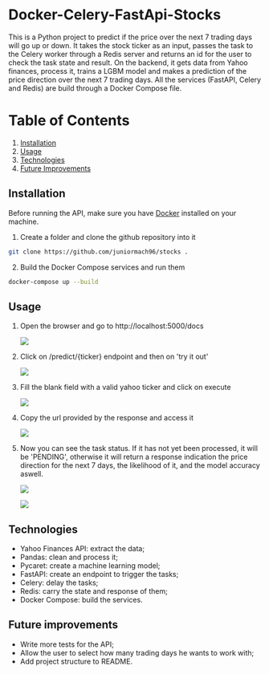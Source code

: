 # Docker-Celery-FastApi-Stocks

This is a Python project to predict if the price over the next 7 trading days will go up or down. It takes the stock ticker as an input, passes the task to the Celery worker through a Redis server and returns an id for the user to check the task state and result. On the backend, it gets data from Yahoo finances, process it, trains a LGBM model and makes a prediction of the price direction over the next 7 trading days. All the services (FastAPI, Celery and Redis) are build through a Docker Compose file.

# Table of Contents

1. [Installation](#example)
2. [Usage](#installation)
3. [Technologies](#technologies)
4. [Future Improvements](#future-improvements)

## Installation

Before running the API, make sure you have [Docker](https://docs.docker.com/get-docker/) installed on your machine.

1. Create a folder and clone the github repository into it

```bash
git clone https://github.com/juniormach96/stocks .
```

2. Build the Docker Compose services and run them

```bash
docker-compose up --build
```

## Usage

1. Open the browser and go to http://localhost:5000/docs

   ![](https://github.com/juniormach96/Docker-Celery-FastApi-Stocks/blob/pycaret/assets/img/fast-api-1.PNG)
   
2. Click on /predict/{ticker} endpoint and then on 'try it out'

   ![](https://github.com/juniormach96/Docker-Celery-FastApi-Stocks/blob/pycaret/assets/img/fast-api-2.PNG)
  
3. Fill the blank field with a valid yahoo ticker and click on execute

   ![](https://github.com/juniormach96/Docker-Celery-FastApi-Stocks/blob/pycaret/assets/img/fast-api-3.PNG)
   
4. Copy the url provided by the response and access it

   ![](https://github.com/juniormach96/Docker-Celery-FastApi-Stocks/blob/pycaret/assets/img/fast-api-4.2.PNG)
 
5. Now you can see the task status. If it has not yet been processed, it will be 'PENDING', otherwise it will return a response indication the price direction for the next 7 days, the likelihood of it, and the model accuracy aswell.

   ![](https://github.com/juniormach96/Docker-Celery-FastApi-Stocks/blob/pycaret/assets/img/fast-api-5.PNG)

   ![](https://github.com/juniormach96/Docker-Celery-FastApi-Stocks/blob/pycaret/assets/img/fastapi-6.PNG)

## Technologies

* Yahoo Finances API: extract the data;
* Pandas: clean and process it;
* Pycaret: create a machine learning model;
* FastAPI: create an endpoint to trigger the tasks;
* Celery: delay the tasks;
* Redis: carry the state and response of them;
* Docker Compose: build the services.

## Future improvements

- Write more tests for the API;
- Allow the user to select how many trading days he wants to work with;
- Add project structure to README.
